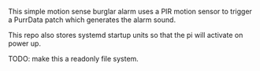 This simple motion sense burglar alarm uses a PIR motion sensor to trigger a PurrData patch which generates the alarm sound.

This repo also stores systemd startup units so that the pi will activate on power up.


TODO:
make this a readonly file system.
